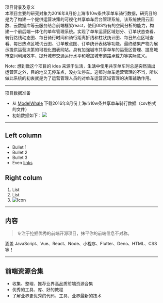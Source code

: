 <div class="mb-12">项目背景及意义</div>

<div class="text-base">本项目主要的研究对象为2016年8月份上海市10w条共享单车骑行数据，研究目的是为了构建一个提供运营决策的可视化共享单车后台管理系统。该系统使用云函数、云数据库等云服务结合前端框架react，使用GIS特有的空间分析的能力，构建一个前后端一体化的单车管理系统。实现了<span class="font-black text-green-500">单车运营区域划分、订单状态查看、骑行路线动态图、每日骑行时间和骑行距离折线和柱状统计图、每日热点区域查看、每日热点区域词云图、订单散点图、订单统计表格</span>等功能。最终结果产物为展示提供运营决策的可视化图表网站。具有加强城市共享单车的运营区管理、提髙城市空间利用效率、提升城市交通运行水平和增加城市道路承载力等实际意义。</div>

Note: 想到做这个项目的 idea 来源于生活，生活中使用共享单车时总是突然骑出运营区之外，目的地又无停车点，没办法停车。这都时单车运营管理的不当，所以做此系统的初衷就是为了运营管理人员的对单车运营区域管理的决策辅助作用。

---

<div class="mb-12">项目数据准备</div>

<ul class="text-2xl">
  <li>从 <a href="https://www.heywhale.com/mw/dataset/5d315ebbcf76a60036e565bf/content" target="_blank">ModelWhale</a> 下载2016年8月份上海市10w条共享单车骑行数据（csv格式的文件）</li>
  <li>初始数据如下：<img src="https://img.alicdn.com/imgextra/i4/O1CN01rOe5zr1R2Jnz4qy7A_!!6000000002053-2-tps-2964-754.png" /></li>
</ul>




---

<div id="left">
 
## Left column
- Bullet 1
- Bullet 2
- Bullet 3 
- Even [links](https://www.google.com)
 
</div>
 
<div id="right">
 
## Right colum
1. List
2. List
3. ![Icon](https://cdn3.iconfinder.com/data/icons/ballicons-free/128/graph.png)
 
</div>

---

## 内容

> 专注于挖掘优秀的前端开源项目，抹平你的前端信息不对称。

涵盖 JavaScript、Vue、React、Node、小程序、Flutter、Deno、HTML、CSS 等！

---

## 前端资源合集

- 收集、整理、推荐业界高品质前端资源合集
- 优秀的工具、库、好的教程
- 了解业界更优秀的代码、工具、业界最新的技术
